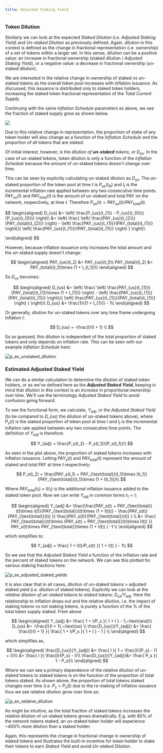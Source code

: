 ```yaml
---
title: Adjusted Staking Yield
---
```


### Token Dilution

Similarly we can look at the expected _Staked Dilution_ (i.e. _Adjusted Staking Yield_) and _Un-staked Dilution_ as previously defined. Again, _dilution_ in this context is defined as the change in fractional representation (i.e. ownership) of a set of tokens within a larger set. In this sense, dilution can be a positive value: an increase in fractional ownership (staked dilution / _Adjusted Staking Yield_), or a negative value: a decrease in fractional ownership (un-staked dilution).

We are interested in the relative change in ownership of staked vs un-staked tokens as the overall token pool increases with inflation issuance. As discussed, this issuance is distributed only to staked token holders, increasing the staked token fractional representation of the _Total Current Supply_.

Continuing with the same _Inflation Schedule_ parameters as above, we see the fraction of staked supply grow as shown below.

![](/img/p_ex_staked_supply_w_range_initial_stake.png)

Due to this relative change in representation, the proportion of stake of any token holder will also change as a function of the _Inflation Schedule_ and the proportion of all tokens that are staked.

Of initial interest, however, is the _dilution of **un-staked** tokens_, or $D_{us}$. In the case of un-staked tokens, token dilution is only a function of the _Inflation Schedule_ because the amount of un-staked tokens doesn't change over time.

This can be seen by explicitly calculating un-staked dilution as $D_{us}$. The un-staked proportion of the token pool at time $t$ is $P_{us}(t_{N})$ and $I_{t}$ is the incremental inflation rate applied between any two consecutive time points. $PAY_{us}(t)$ and $PAY_{total}(t)$ is the amount of un-staked and total PAY on the network, respectively, at time $t$. Therefore $P_{us}(t) = PAY_{us}(t)/PAY_{total}(t)$.

$$
\begin{aligned}
	D_{us} &= \left( \frac{P_{us}(t_{1}) - P_{us}(t_{0})}{P_{us}(t_{0})} \right)\\
		&= \left( \frac{ \left( \frac{PAY_{us}(t_{2})}{PAY_{total}(t_{2})} \right) - \left( \frac{PAY_{us}(t_{1})}{PAY_{total}(t_{1})} \right)}{ \left( \frac{PAY_{us}(t_{1})}{PAY_{total}(t_{1})} \right) } \right)\\

\end{aligned}
$$

However, because inflation issuance only increases the total amount and the un-staked supply doesn't change:

$$
\begin{aligned}
	PAY_{us}(t_2) &= PAY_{us}(t_1)\\
	PAY_{total}(t_2) &= PAY_{total}(t_1)\times (1 + I_{t_1})\\
\end{aligned}
$$

So $D_{us}$ becomes:

$$
\begin{aligned}
	D_{us} &= \left( \frac{ \left( \frac{PAY_{us}(t_{1})}{PAY_{total}(t_{1})\times (1 + I_{1})} \right) - \left( \frac{PAY_{us}(t_{1})}{PAY_{total}(t_{1})} \right)}{ \left( \frac{PAY_{us}(t_{1})}{PAY_{total}(t_{1})} \right) } \right)\\
	D_{us} &= \frac{1}{(1 + I_{1})} - 1\\
\end{aligned}
$$

Or generally, dilution for un-staked tokens over any time frame undergoing inflation $I$:

$$
D_{us} = -\frac{I}{I + 1} \\
$$

So as guessed, this dilution is independent of the total proportion of staked tokens and only depends on inflation rate. This can be seen with our example _Inflation Schedule_ here:

![p_ex_unstaked_dilution](/img/p_ex_unstaked_dilution.png)

### Estimated Adjusted Staked Yield

We can do a similar calculation to determine the _dilution_ of staked token holders, or as we've defined here as the **_Adjusted Staked Yield_**, keeping in mind that dilution in this context is an _increase_ in proportional ownership over time. We'll use the terminology _Adjusted Staked Yield_ to avoid confusion going forward.

To see the functional form, we calculate, $Y_{adj}$, or the _Adjusted Staked Yield_ (to be compared to _D\_{us}_ the dilution of un-staked tokens above), where $P_{s}(t)$ is the staked proportion of token pool at time $t$ and $I_{t}$ is the incremental inflation rate applied between any two consecutive time points. The definition of $Y_{adj}$ is therefore:

$$
	Y_{adj} = \frac{P_s(t_2) - P_s(t_1)}{P_s(t_1)}\\
$$

As seen in the plot above, the proportion of staked tokens increases with inflation issuance. Letting $PAY_s(t)$ and $PAY_{\text{total}}(t)$ represent the amount of staked and total PAY at time $t$ respectively:

$$
	P_s(t_2) = \frac{PAY_s(t_1) + PAY_{\text{total}}(t_1)\times I(t_1)}{PAY_{\text{total}}(t_1)\times (1 + I(t_1))}\\
$$

Where $PAY_{\text{total}}(t_1)\times I(t_1)$ is the additional inflation issuance added to the staked token pool. Now we can write $Y_{adj}$ in common terms $t_1 = t$:

$$
\begin{aligned}
Y_{adj} &= \frac{\frac{PAY_s(t) + PAY_{\text{total}}(t)\times I(t)}{PAY_{\text{total}}(t)\times (1 + I(t))} - \frac{PAY_s(t)}{PAY_{\text{total}}(t)} }{ \frac{PAY_s(t)}{PAY_{\text{total}}(t)} }  \\
	&= \frac{ PAY_{\text{total}}(t)\times (PAY_s(t) + PAY_{\text{total}}(t)\times I(t)) }{ PAY_s(t)\times PAY_{\text{total}}\times (1 + I(t)) } -1 \\
\end{aligned}
$$

which simplifies to:

$$
Y_{adj} =  \frac{ 1 + I(t)/P_s(t) }{ 1 + I(t) } - 1\\
$$

So we see that the _Adjusted Staked Yield_ a function of the inflation rate and the percent of staked tokens on the network. We can see this plotted for various staking fractions here:

![p_ex_adjusted_staked_yields](/img/p_ex_adjusted_staked_yields.png)

It is also clear that in all cases, dilution of un-staked tokens $>$ adjusted staked yield (i.e. dilution of staked tokens). Explicitly we can look at the _relative dilution of un-staked tokens to staked tokens:_ $D_{us}/Y_{adj}$. Here the relationship to inflation drops out and the relative dilution, i.e. the impact of staking tokens vs not staking tokens, is purely a function of the % of the total token supply staked. From above

$$
\begin{aligned}
Y_{adj} &=  \frac{ 1 + I/P_s }{ 1 + I } - 1,~\text{and}\\
D_{us} &= -\frac{I}{I + 1},~\text{so} \\
\frac{D_{us}}{Y_{adj}} &= \frac{ \frac{I}{I + 1} }{ \frac{ 1 + I/P_s }{ 1 + I } - 1 } \\
\end{aligned}
$$

which simplifies as,

$$
	\begin{aligned}
	\frac{D_{us}}{Y_{adj}} &= \frac{ I }{ 1 + \frac{I}{P_s} - (1 + I)}\\
	&= \frac{ I }{ \frac{I}{P_s} - I}\\
	\frac{D_{us}}{Y_{adj}}&= \frac{ P_s }{ 1 - P_s}\\
	\end{aligned}
$$

Where we can see a primary dependence of the relative dilution of un-staked tokens to staked tokens is on the function of the proportion of total tokens staked. As shown above, the proportion of total tokens staked changes over time (i.e. $P_s = P_s(t)$ due to the re-staking of inflation issuance thus we see relative dilution grow over time as:

![p_ex_relative_dilution](/img/p_ex_relative_dilution.png)

As might be intuitive, as the total fraction of staked tokens increases the relative dilution of un-staked tokens grows dramatically. E.g. with $80\%$ of the network tokens staked, an un-staked token holder will experience ~$400\%$ more dilution than a staked holder.

Again, this represents the change in fractional change in ownership of staked tokens and illustrates the built-in incentive for token holder to stake their tokens to earn _Staked Yield_ and avoid _Un-staked Dilution_.
